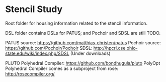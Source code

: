 # Stencil Study

Root folder for housing information related to the stencil information. 

DSL folder contains DSLs for PATUS; and Pochoir and SDSL are still TODO.

PATUS source: https://github.com/matthias-christen/patus
Pochoir source: https://github.com/Pochoir/Pochoir
SDSL: http://hpcrl.cse.ohio-state.edu/wiki/index.php/SDSL (Under downloads)

PLUTO Polyhedral Compiler: https://github.com/bondhugula/pluto
PolyOpt Polyhedral Compiler comes as a subproject from rose: http://rosecompiler.org/

